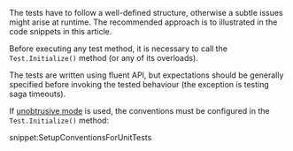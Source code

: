 
The tests have to follow a well-defined structure, otherwise a subtle issues might arise at runtime. The recommended approach is to illustrated in the code snippets in this article.

Before executing any test method, it is necessary to call the `Test.Initialize()` method (or any of its overloads).

The tests are written using fluent API, but expectations should be generally specified before invoking the tested behaviour (the exception is testing saga timeouts).

If [unobtrusive mode](/nservicebus/messaging/unobtrusive-mode.md) is used, the conventions must be configured in the `Test.Initialize()` method:

snippet:SetupConventionsForUnitTests